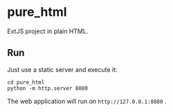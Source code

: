 # pure_html   
ExtJS project in plain HTML.    

## Run   
Just use a static server and execute it:   
``` 
cd pure_html
python -m http.server 8080  

```   
The web application will run on `http://127.0.0.1:8080` .  
